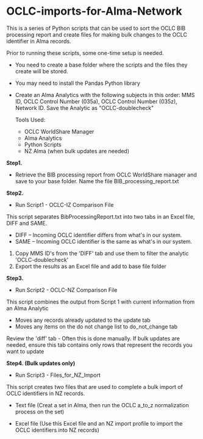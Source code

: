 # OCLC-imports-for-Alma-Network
This is a series of Python scripts that can be used to sort the OCLC BIB processing report and create files for making bulk changes to the OCLC identifier in Alma records.

Prior to running these scripts, some one-time setup is needed.  

* You need to create a base folder where the scripts and the files they create will be stored.

* You may need to install the Pandas Python library

* Create an Alma Analytics with the following subjects in this order: MMS ID, OCLC Control Number (035a), OCLC Control Number (035z), Network ID. Save the Analytic as "OCLC-doublecheck"

  Tools Used:
  * OCLC WorldShare Manager
  * Alma Analytics
  * Python Scripts
  * NZ Alma (when bulk updates are needed)


<b>Step1.</b> 

* Retrieve the BIB processing report from OCLC WorldShare manager and save to your base folder. Name the file BIB_processing_report.txt 

<b>Step2.</b> 

* Run Script1 - OCLC-IZ Comparison File

This script separates BibProcessingReport.txt into two tabs in an Excel file, DIFF and SAME.​ 
* DIFF – Incoming OCLC identifier differs from what's in our system.​
* SAME – Incoming OCLC identifier is the same as what's in our system.​

1. Copy MMS ID's from the 'DIFF' tab and use them to filter the analytic 'OCLC-doublecheck'​​
2. Export the results as an Excel file and add to base file folder

<b>Step3.</b> 

* Run Script2 - OCLC-NZ Comparison File

This script combines the output from Script 1 with current information from an Alma Analytic​
* Moves any records already updated to the update tab​
* Moves any items on the do not change list to do_not_change tab

Review the 'diff' tab​ - Often this is done manually. 
If bulk updates are needed, ensure this tab contains only rows that represent the records you want to update

<b>Step4. (Bulk updates only)</b> 

* Run Script3 - Files_for_NZ_Import
  
This script creates two files that are used to complete a bulk import of OCLC identifiers in NZ records.​
* Text file (Creat a set in Alma, then run the OCLC a_to_z normalization process on the set)

* Excel file (Use this Excel file and an NZ import profile to import the OCLC identifiers into NZ records)






